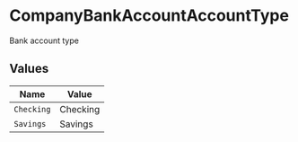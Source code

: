 # CompanyBankAccountAccountType

Bank account type


## Values

| Name       | Value      |
| ---------- | ---------- |
| `Checking` | Checking   |
| `Savings`  | Savings    |